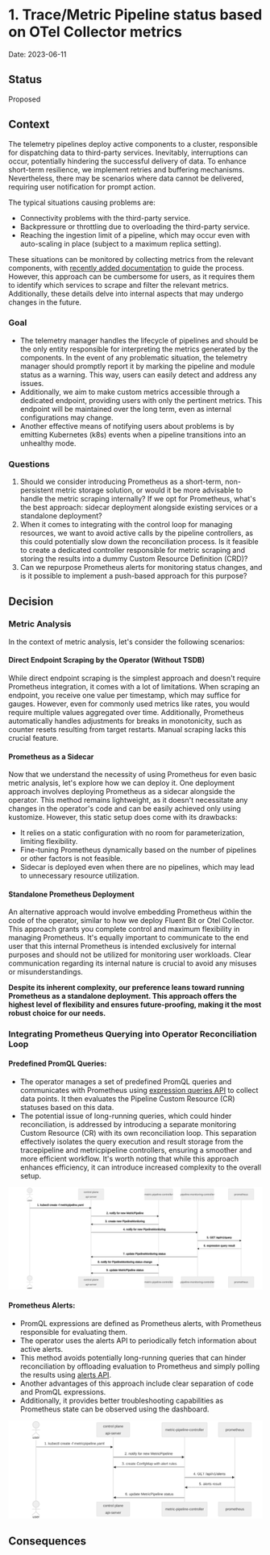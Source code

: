 # 1. Trace/Metric Pipeline status based on OTel Collector metrics

Date: 2023-06-11

## Status

Proposed

## Context

The telemetry pipelines deploy active components to a cluster, responsible for dispatching data to third-party services. 
Inevitably, interruptions can occur, potentially hindering the successful delivery of data. 
To enhance short-term resilience, we implement retries and buffering mechanisms. 
Nevertheless, there may be scenarios where data cannot be delivered, requiring user notification for prompt action.

The typical situations causing problems are:

* Connectivity problems with the third-party service.
* Backpressure or throttling due to overloading the third-party service.
* Reaching the ingestion limit of a pipeline, which may occur even with auto-scaling in place (subject to a maximum replica setting).

These situations can be monitored by collecting metrics from the relevant components, with [recently added documentation](https://github.com/kyma-project/telemetry-manager/pull/423) to guide the process. 
However, this approach can be cumbersome for users, as it requires them to identify which services to scrape and filter the relevant metrics. 
Additionally, these details delve into internal aspects that may undergo changes in the future.

### Goal
* The telemetry manager handles the lifecycle of pipelines and should be the only entity responsible for interpreting the metrics generated by the components.
In the event of any problematic situation, the telemetry manager should promptly report it by marking the pipeline and module status as a warning. This way, users can easily detect and address any issues.
* Additionally, we aim to make custom metrics accessible through a dedicated endpoint, providing users with only the pertinent metrics. This endpoint will be maintained over the long term, even as internal configurations may change.
* Another effective means of notifying users about problems is by emitting Kubernetes (k8s) events when a pipeline transitions into an unhealthy mode.

### Questions
1. Should we consider introducing Prometheus as a short-term, non-persistent metric storage solution, or would it be more advisable to handle the metric scraping internally? 
If we opt for Prometheus, what's the best approach: sidecar deployment alongside existing services or a standalone deployment?
2. When it comes to integrating with the control loop for managing resources, we want to avoid active calls by the pipeline controllers, as this could potentially slow down the reconciliation process. 
Is it feasible to create a dedicated controller responsible for metric scraping and storing the results into a dummy Custom Resource Definition (CRD)?
3. Can we repurpose Prometheus alerts for monitoring status changes, and is it possible to implement a push-based approach for this purpose?

## Decision

### Metric Analysis

In the context of metric analysis, let's consider the following scenarios:

#### Direct Endpoint Scraping by the Operator (Without TSDB)

While direct endpoint scraping is the simplest approach and doesn't require Prometheus integration, it comes with a lot of limitations. 
When scraping an endpoint, you receive one value per timestamp, which may suffice for gauges. However, even for commonly used metrics like rates, you would require multiple values aggregated over time. 
Additionally, Prometheus automatically handles adjustments for breaks in monotonicity, such as counter resets resulting from target restarts. Manual scraping lacks this crucial feature.

#### Prometheus as a Sidecar

Now that we understand the necessity of using Prometheus for even basic metric analysis, let's explore how we can deploy it. 
One deployment approach involves deploying Prometheus as a sidecar alongside the operator. 
This method remains lightweight, as it doesn't necessitate any changes in the operator's code and can be easily achieved only using kustomize. 
However, this static setup does come with its drawbacks:

* It relies on a static configuration with no room for parameterization, limiting flexibility.
* Fine-tuning Prometheus dynamically based on the number of pipelines or other factors is not feasible.
* Sidecar is deployed even when there are no pipelines, which may lead to unnecessary resource utilization.

#### Standalone Prometheus Deployment

An alternative approach would involve embedding Prometheus within the code of the operator, similar to how we deploy Fluent Bit or Otel Collector. 
This approach grants you complete control and maximum flexibility in managing Prometheus.
It's equally important to communicate to the end user that this internal Prometheus is intended exclusively for internal purposes and should not be utilized for monitoring user workloads. 
Clear communication regarding its internal nature is crucial to avoid any misuses or misunderstandings.

**Despite its inherent complexity, our preference leans toward running Prometheus as a standalone deployment. This approach offers the highest level of flexibility and ensures future-proofing, making it the most robust choice for our needs.**

### Integrating Prometheus Querying into Operator Reconciliation Loop

#### Predefined PromQL Queries:
* The operator manages a set of predefined PromQL queries and communicates with Prometheus using [expression queries API](https://prometheus.io/docs/prometheus/latest/querying/api/#expression-queries) to collect data points. 
  It then evaluates the Pipeline Custom Resource (CR) statuses based on this data.
* The potential issue of long-running queries, which could hinder reconciliation, is addressed by introducing a separate monitoring Custom Resource (CR) with its own reconciliation loop.
  This separation effectively isolates the query execution and result storage from the tracepipeline and metricpipeline controllers, ensuring a smoother and more efficient workflow.
  It's worth noting that while this approach enhances efficiency, it can introduce increased complexity to the overall setup.

![Prometheus Integration with Additional Controller](../assets/prom-integration-extra-ctrl-flow.svg "Prometheus Integration with Additional Controller")

#### Prometheus Alerts:
* PromQL expressions are defined as Prometheus alerts, with Prometheus responsible for evaluating them.
* The operator uses the alerts API to periodically fetch information about active alerts.
* This method avoids potentially long-running queries that can hinder reconciliation by offloading evaluation to Prometheus and simply polling the results using [alerts API](https://prometheus.io/docs/prometheus/latest/querying/api/#alerts).
* Another advantages of this approach include clear separation of code and PromQL expressions.
* Additionally, it provides better troubleshooting capabilities as Prometheus state can be observed using the dashboard.

![Prometheus Integration using Alerts](../assets/prom-integration-alerts-flow.svg "Prometheus Integration using Alerts")

## Consequences


